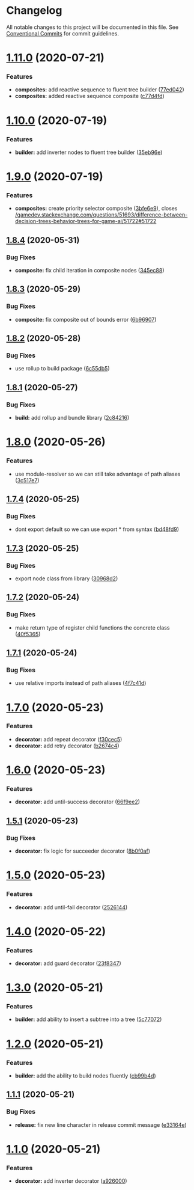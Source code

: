 # Changelog

All notable changes to this project will be documented in this file. See
[Conventional Commits](https://conventionalcommits.org) for commit guidelines.

# [1.11.0](https://github.com/d2ts/ts-fluent-bt/compare/v1.10.0...v1.11.0) (2020-07-21)


### Features

* **composites:** add reactive sequence to fluent tree builder ([77ed042](https://github.com/d2ts/ts-fluent-bt/commit/77ed0427f1cda51f52a119b4da2d2c23804804f0))
* **composites:** added reactive sequence composite ([c77d4fd](https://github.com/d2ts/ts-fluent-bt/commit/c77d4fdbd19a9aa6306261f2cf9adb027a817c06))

# [1.10.0](https://github.com/d2ts/ts-fluent-bt/compare/v1.9.0...v1.10.0) (2020-07-19)


### Features

* **builder:** add inverter nodes to fluent tree builder ([35eb96e](https://github.com/d2ts/ts-fluent-bt/commit/35eb96eb2d83f660e82dfd4e8e6cb3c8b9653fc7))

# [1.9.0](https://github.com/d2ts/ts-fluent-bt/compare/v1.8.4...v1.9.0) (2020-07-19)


### Features

* **composites:** create priority selector composite ([3bfe6e9](https://github.com/d2ts/ts-fluent-bt/commit/3bfe6e97170b4d19e30eba9649e55cbf643f86d3)), closes [/gamedev.stackexchange.com/questions/51693/difference-between-decision-trees-behavior-trees-for-game-ai/51722#51722](https://github.com//gamedev.stackexchange.com/questions/51693/difference-between-decision-trees-behavior-trees-for-game-ai/51722/issues/51722)

## [1.8.4](https://github.com/d2ts/ts-fluent-bt/compare/v1.8.3...v1.8.4) (2020-05-31)


### Bug Fixes

* **composite:** fix child iteration in composite nodes ([345ec88](https://github.com/d2ts/ts-fluent-bt/commit/345ec88de6516e04e75d20f6200b5a9a3b4153ef))

## [1.8.3](https://github.com/d2ts/ts-fluent-bt/compare/v1.8.2...v1.8.3) (2020-05-29)


### Bug Fixes

* **composite:** fix composite out of bounds error ([6b96907](https://github.com/d2ts/ts-fluent-bt/commit/6b96907b24b5b4f9b90a613a4f3b6ea0a6e9e009))

## [1.8.2](https://github.com/d2ts/ts-fluent-bt/compare/v1.8.1...v1.8.2) (2020-05-28)


### Bug Fixes

* use rollup to build package ([6c55db5](https://github.com/d2ts/ts-fluent-bt/commit/6c55db5f32bcaef9692877007efdff71d5dc0a9e))

## [1.8.1](https://github.com/d2ts/ts-fluent-bt/compare/v1.8.0...v1.8.1) (2020-05-27)


### Bug Fixes

* **build:** add rollup and bundle library ([2c84216](https://github.com/d2ts/ts-fluent-bt/commit/2c842161375d7baac0fde1d7cfc8027cb7f476ff))

# [1.8.0](https://github.com/d2ts/ts-fluent-bt/compare/v1.7.4...v1.8.0) (2020-05-26)


### Features

* use module-resolver so we can still take advantage of path aliases ([3c517e7](https://github.com/d2ts/ts-fluent-bt/commit/3c517e7e1b2ca8b9ff218eafdcb1aa8f0915337e))

## [1.7.4](https://github.com/d2ts/ts-fluent-bt/compare/v1.7.3...v1.7.4) (2020-05-25)


### Bug Fixes

* dont export default so we can use export * from syntax ([bd48fd9](https://github.com/d2ts/ts-fluent-bt/commit/bd48fd9b0b80360a52c188f1ecd27f4ec18d5fc3))

## [1.7.3](https://github.com/d2ts/ts-fluent-bt/compare/v1.7.2...v1.7.3) (2020-05-25)


### Bug Fixes

* export node class from library ([30968d2](https://github.com/d2ts/ts-fluent-bt/commit/30968d2711cf1325e4ed823f11015bf52e1c67c7))

## [1.7.2](https://github.com/d2ts/ts-fluent-bt/compare/v1.7.1...v1.7.2) (2020-05-24)


### Bug Fixes

* make return type of register child functions the concrete class ([40f5365](https://github.com/d2ts/ts-fluent-bt/commit/40f5365dd47769d8c439e7fb3f61278903242ab4))

## [1.7.1](https://github.com/d2ts/ts-fluent-bt/compare/v1.7.0...v1.7.1) (2020-05-24)


### Bug Fixes

* use relative imports instead of path aliases ([4f7c41d](https://github.com/d2ts/ts-fluent-bt/commit/4f7c41d088a4f6775b323209ad71445c69b7f7b8))

# [1.7.0](https://github.com/d2ts/ts-fluent-bt/compare/v1.6.0...v1.7.0) (2020-05-23)


### Features

* **decorator:** add repeat decorator ([f30cec5](https://github.com/d2ts/ts-fluent-bt/commit/f30cec56fcfdea57aa4593b19d1b4de190933e69))
* **decorator:** add retry decorator ([b2674c4](https://github.com/d2ts/ts-fluent-bt/commit/b2674c441694f0df58adb1634316f782ac43952b))

# [1.6.0](https://github.com/d2ts/ts-fluent-bt/compare/v1.5.1...v1.6.0) (2020-05-23)


### Features

* **decorator:** add until-success decorator ([66f9ee2](https://github.com/d2ts/ts-fluent-bt/commit/66f9ee20d5b9fe9285966feaeca77e553d92b903))

## [1.5.1](https://github.com/d2ts/ts-fluent-bt/compare/v1.5.0...v1.5.1) (2020-05-23)


### Bug Fixes

* **decorator:** fix logic for succeeder decorator ([8b0f0af](https://github.com/d2ts/ts-fluent-bt/commit/8b0f0af9f55bddc8c4fbd8609112b76f2f5aa36e))

# [1.5.0](https://github.com/d2ts/ts-fluent-bt/compare/v1.4.0...v1.5.0) (2020-05-23)


### Features

* **decorator:** add until-fail decorator ([2526144](https://github.com/d2ts/ts-fluent-bt/commit/2526144c657f7445aea630265f6131798406399b))

# [1.4.0](https://github.com/d2ts/ts-fluent-bt/compare/v1.3.0...v1.4.0) (2020-05-22)


### Features

* **decorator:** add guard decorator ([23f8347](https://github.com/d2ts/ts-fluent-bt/commit/23f834707cf5a388575e107d19e42c5e239769e8))

# [1.3.0](https://github.com/d2ts/ts-fluent-bt/compare/v1.2.0...v1.3.0) (2020-05-21)


### Features

* **builder:** add ability to insert a subtree into a tree ([5c77072](https://github.com/d2ts/ts-fluent-bt/commit/5c770729bb262c255078b505660d234c0e427622))

# [1.2.0](https://github.com/d2ts/ts-fluent-bt/compare/v1.1.1...v1.2.0) (2020-05-21)


### Features

* **builder:** add the ability to build nodes fluently ([cb99b4d](https://github.com/d2ts/ts-fluent-bt/commit/cb99b4dabe811f0c2eb13ec41b3d8cd4ce33d610))

## [1.1.1](https://github.com/d2ts/ts-fluent-bt/compare/v1.1.0...v1.1.1) (2020-05-21)


### Bug Fixes

* **release:** fix new line character in release commit message ([e33164e](https://github.com/d2ts/ts-fluent-bt/commit/e33164e8bc509d6c8f628132f7e931ddf9c6325a))

# [1.1.0](https://github.com/d2ts/ts-fluent-bt/compare/v1.0.0...v1.1.0) (2020-05-21)


### Features

* **decorator:** add inverter decorator ([a926000](https://github.com/d2ts/ts-fluent-bt/commit/a926000ceb2815a64f0b10ce5759b8db4e2bf495))
